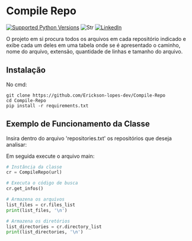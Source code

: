 # Compile Repo

[![Supported Python Versions](https://img.shields.io/pypi/pyversions/rich/10.11.0)](https://www.python.org/download/)
![Str](https://img.shields.io/github/stars/Erickson-lopes-dev/Compile-Repo?style=social) [![LinkedIn](https://img.shields.io/badge/LinkedIn-Erickson_Lopes%20-blue)](https://www.linkedin.com/in/ericksonlopes/)

O projeto em si procura todos os arquivos em cada repositório indicado e exibe cada um deles em uma tabela onde se é
apresentado o caminho, nome do arquivo, extensão, quantidade de linhas e tamanho do arquivo.

## Instalação

No cmd:

```
git clone https://github.com/Erickson-lopes-dev/Compile-Repo
cd Compile-Repo
pip install -r requirements.txt
```

## Exemplo de Funcionamento da Classe

Insira dentro do arquivo 'repositories.txt' os repositórios que deseja analisar:

Em seguida execute o arquivo main:

```python
# Instância da classe
cr = CompileRepo(url)

# Executa o código de busca
cr.get_infos()

# Armazena os arquivos
list_files = cr.files_list
print(list_files, '\n')

# Armazena os diretórios
list_directories = cr.directory_list
print(list_directories, '\n')
```